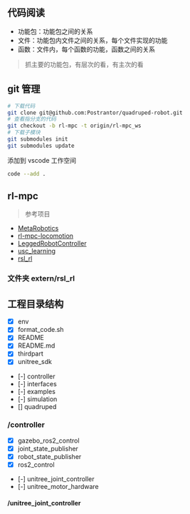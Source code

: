 ## 代码阅读

- 功能包：功能包之间的关系
- 文件：功能包内文件之间的关系，每个文件实现的功能
- 函数：文件内，每个函数的功能，函数之间的关系

> 抓主要的功能包，有层次的看，有主次的看

## git 管理

```bash
# 下载代码
git clone git@github.com:Postrantor/quadruped-robot.git
# 查看指分支的代码
git checkout -b rl-mpc -t origin/rl-mpc_ws
# 下载子模块
git submodules init
git submodules update
```

添加到 vscode 工作空间

```bash
code --add .
```

## rl-mpc

> 参考项目

- [MetaRobotics](https://github.com/LucienJi/MetaRobotics)
- [rl-mpc-locomotion](https://github.com/silvery107/rl-mpc-locomotion)
- [LeggedRobotController](https://github.com/MJianM/LeggedRobotController)
- [usc_learning](https://github.com/yonchien/Reinforcement-Learning-for-Quadruped-Robots-Jumps)
- [rsl_rl](https://github.com/leggedrobotics/rsl_rl.git)

### 文件夹 extern/rsl_rl

## 工程目录结构

- [x] env
- [x] format_code.sh
- [x] README
- [x] README.md
- [x] thirdpart
- [x] unitree_sdk

- [-] controller
- [-] interfaces
- [-] examples
- [-] simulation
- [] quadruped

### /controller

- [x] gazebo_ros2_control
- [x] joint_state_publisher
- [x] robot_state_publisher
- [x] ros2_control

- [-] unitree_joint_controller
- [-] unitree_motor_hardware

#### /unitree_joint_controller
